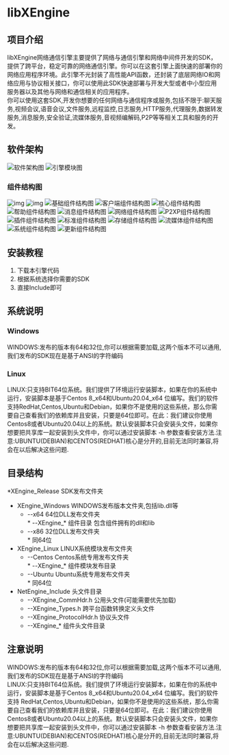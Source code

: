 # libXEngine

## 项目介绍
  libXEngine网络通信引擎主要提供了网络与通信引擎和网络中间件开发的SDK，提供了跨平台，稳定可靠的网络通信引擎。你可以在这套引擎上面快速的部署你的网络应用程序环境。此引擎不光封装了高性能API函数，还封装了底层网络IO和网络应用与协议相关接口，你可以使用此SDK快速部署与开发大型或者中小型应用服务器以及其他与网络和通信相关的应用程序。  
  你可以使用这套SDK,开发你想要的任何网络与通信程序或服务,包括不限于:聊天服务,视频会议,语音会议,文件服务,远程监控,日志服务,HTTP服务,代理服务,数据转发服务,消息服务,安全验证,流媒体服务,音视频编解码,P2P等等相关工具和服务的开发。

## 软件架构
![软件架构图](http://www.xyry.org/EngineFrameWork.png "软件架构图")
![引擎模块图](http://www.xyry.org/EngineRelation.png "引擎模块图")

### 组件结构图
![img](http://www.xyry.org/XEngine_StructPic/XEngine_AuthorizeReg.png "网络验证组件结构图")
![img](http://www.xyry.org/XEngine_StructPic/XEngine_AVCoder.png "音视频编解码组件结构图")
![基础组件结构图](http://www.xyry.org/XEngine_StructPic/XEngine_BaseLib.png "基础组件结构图")
![客户端组件结构图](http://www.xyry.org/XEngine_StructPic/XEngine_Client.png "客户端组件结构图")
![核心组件结构图](http://www.xyry.org/XEngine_StructPic/XEngine_Core.png "核心组件结构图")
![帮助组件结构图](http://www.xyry.org/XEngine_StructPic/XEngine_HelpComponents.png "帮助组件结构图")
![消息组件结构图](http://www.xyry.org/XEngine_StructPic/XEngine_MQCore.png "消息组件结构图")
![网络组件结构图](http://www.xyry.org/XEngine_StructPic/XEngine_NetHelp.png "网络组件结构图")
![P2XP组件结构图](http://www.xyry.org/XEngine_StructPic/XEngine_P2xp.png "P2XP组件结构图")
![插件组件结构图](http://www.xyry.org/XEngine_StructPic/XEngine_Plugin.png "插件组件结构图")
![标准组件结构图](http://www.xyry.org/XEngine_StructPic/XEngine_RfcComponents.png "标准组件结构图")
![存储组件结构图](http://www.xyry.org/XEngine_StructPic/XEngine_Storage.png "存储组件结构图")
![流媒体组件结构图](http://www.xyry.org/XEngine_StructPic/XEngine_StreamMedia.png "流媒体组件结构图")
![系统组件结构图](http://www.xyry.org/XEngine_StructPic/XEngine_SystemSdk.png "系统组件结构图")
![更新组件结构图](http://www.xyry.org/XEngine_StructPic/XEngine_UPData.png "更新组件结构图")


## 安装教程

1. 下载本引擎代码
2. 根据系统选择你需要的SDK
3. 直接Include即可

## 系统说明

### Windows  
WINDOWS:发布的版本有64和32位,你可以根据需要加载,这两个版本不可以通用,我们发布的SDK现在是基于ANSI的字符编码  
### Linux  
LINUX:只支持BIT64位系统。我们提供了环境运行安装脚本，如果在你的系统中运行，安装脚本是基于Centos 8_x64和Ubuntu20.04_x64 位编写。我们的软件支持RedHat,Centos,Ubuntu和Debian，如果你不是使用的这些系统，那么你需要自己查看我们的依赖库并且安装，只要是64位即可。在此：我们建议你使用Centos8或者Ubuntu20.04以上的系统。默认安装脚本只会安装头文件，如果你想要把共享库一起安装到头文件中，你可以通过安装脚本 -h 参数查看安装方法.注意:UBUNTU(DEBIAN)和CENTOS(REDHAT)核心是分开的,目前无法同时兼容,将会在以后解决这些问题.  

## 目录结构

*XEngine_Release          SDK发布文件夹
 * XEngine_Windows          WINDOWS发布版本文件夹,包括lib.dll等  
    *    --x64                    64位DLL发布文件夹  
        *        --XEngine_*              组件目录 包含组件拥有的dll和lib  
    *    --x86                    32位DLL发布文件夹  
        *        同64位  
 * XEngine_Linux           LINUX系统模块发布文件夹  
    *    --Centos                Centos系统专用发布文件夹  
        *        --XEngine_*             组件模块发布目录  
    *    --Ubuntu                Ubuntu系统专用发布文件夹  
        *        同64位  
 * NetEngine_Include        头文件目录  
    *    --XEngine_CommHdr.h      公用头文件(可能需要优先加载)  
    *    --XEngine_Types.h        跨平台函数转换定义头文件  
    *    --XEngine_ProtocolHdr.h  协议头文件  
    *    --XEngine_*            组件头文件目录  


## 注意说明

WINDOWS:发布的版本有64和32位,你可以根据需要加载,这两个版本不可以通用,我们发布的SDK现在是基于ANSI的字符编码  
LINUX:只支持BIT64位系统。我们提供了环境运行安装脚本，如果在你的系统中运行，安装脚本是基于Centos 8_x64和Ubuntu20.04_x64 位编写。我们的软件支持 RedHat,Centos,Ubuntu和Debian，如果你不是使用的这些系统，那么你需要自己查看我们的依赖库并且安装，只要是64位即可。在此：我们建议你使用Centos8或者Ubuntu20.04以上的系统。默认安装脚本只会安装头文件，如果你想要把共享库一起安装到头文件中，你可以通过安装脚本 -h 参数查看安装方法.注意:UBUNTU(DEBIAN)和CENTOS(REDHAT)核心是分开的,目前无法同时兼容,将会在以后解决这些问题.
